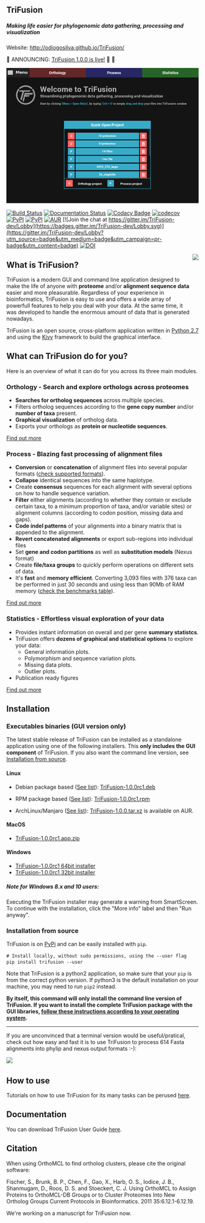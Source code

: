 ## TriFusion

##### Making life easier for phylogenomic data gathering, processing and visualization

Website: http://odiogosilva.github.io/TriFusion/

:loudspeaker: ANNOUNCING: [TriFusion 1.0.0 is live!](https://github.com/ODiogoSilva/TriFusion/releases/tag/1.0.0rc1) :tada: :balloon:

<img src="https://raw.githubusercontent.com/ODiogoSilva/TriFusion-tutorials/master/tutorials/images/trifusion_home_screen.png"/>

[![Build Status](https://travis-ci.org/ODiogoSilva/TriFusion.svg?branch=master)](https://travis-ci.org/ODiogoSilva/TriFusion)
[![Documentation Status](https://readthedocs.org/projects/trifusion/badge/?version=latest)](http://trifusion.readthedocs.io/en/latest/?badge=latest)
[![Codacy Badge](https://api.codacy.com/project/badge/Grade/817a7c37a240473195a5b9e31442121d)](https://www.codacy.com/app/o.diogosilva/TriFusion?utm_source=github.com&amp;utm_medium=referral&amp;utm_content=ODiogoSilva/TriFusion&amp;utm_campaign=Badge_Grade)
[![codecov](https://codecov.io/gh/ODiogoSilva/TriFusion/branch/master/graph/badge.svg)](https://codecov.io/gh/ODiogoSilva/TriFusion)
[![PyPI](https://img.shields.io/pypi/pyversions/trifusion.svg)](https://pypi.python.org/pypi/trifusion)
[![PyPI](https://img.shields.io/pypi/v/trifusion.svg)](https://pypi.python.org/pypi/trifusion)
[![AUR](https://img.shields.io/aur/version/trifusion.svg)](https://aur.archlinux.org/packages/trifusion/)
[![Join the chat at https://gitter.im/TriFusion-dev/Lobby](https://badges.gitter.im/TriFusion-dev/Lobby.svg)](https://gitter.im/TriFusion-dev/Lobby?utm_source=badge&utm_medium=badge&utm_campaign=pr-badge&utm_content=badge)
[![DOI](https://zenodo.org/badge/16738401.svg)](https://zenodo.org/badge/latestdoi/16738401)



<img align="right" height="128" src="https://github.com/ODiogoSilva/TriFusion/blob/43a41005ee8b1f69d7ae04684b0a0e595c527b4f/trifusion/data/backgrounds/trifusion-icon-256.png?raw=true"/>

## What is TriFusion?

TriFusion is a modern GUI and command line application designed to make the life of anyone with **proteome** and/or **alignment sequence data** easier and more pleasurable. Regardless of your experience in bioinformatics, TriFusion is easy to use and offers a wide array of powerfull features to help you deal with your data. At the same time, it was developed to handle the enormous amount of data that is generated nowadays.

TriFusion is an open source, cross-platform application written in [Python 2.7](https://www.python.org/) and using the [Kivy](https://github.com/kivy/kivy) framework to build the graphical interface.

## What can TriFusion do for you?

Here is an overview of what it can do for you across its three main modules.

### Orthology - Search and explore orthologs across proteomes

 - **Searches for ortholog sequences** across multiple species.
 - Filters ortholog sequences according to the **gene copy number** and/or **number of taxa** present.
 - **Graphical visualization** of ortholog data.
 - Exports your orthologs as **protein or nucleotide sequences**.

[Find out more](http://odiogosilva.github.io/TriFusion/content/features.html#orto-main)

### Process - Blazing fast processing of alignment files

 - **Conversion** or **concatenation** of alignment files into several popular formats ([check supported formats](https://github.com/ODiogoSilva/TriFusion/wiki/Supported-Process-formats)).
 - **Collapse** identical sequences into the same haplotype.
 - Create **consensus** sequences for each alignment with several options on how to handle sequence variation.
 - **Filter** either alignments (according to whether they contain or exclude certain taxa, to a minimum proportion of taxa, and/or variable sites) or alignment columns (according to codon position, missing data and gaps).
 - **Code indel patterns** of your alignments into a binary matrix that is appended to the alignment.
 - **Revert concatenated alignments** or export sub-regions into individual files
 - Set **gene and codon partitions** as well as **substitution models** (Nexus format)
 - Create **file/taxa groups** to quickly perform operations on different sets of data.
 - It's **fast** and **memory efficient**. Converting 3,093 files with 376 taxa can be performed in just 30 seconds and using less than 90Mb of RAM memory ([check the benchmarks table](https://github.com/ODiogoSilva/TriFusion/wiki/Benchmarks)).

[Find out more](http://odiogosilva.github.io/TriFusion/content/features.html#process-main)

### Statistics - Effortless visual exploration of your data

- Provides instant information on overall and per gene **summary statistcs**.
- TriFusion offers **dozens of graphical and statistical options** to explore your data:
     - General information plots.
     - Polymorphism and sequence variation plots.
     - Missing data plots.
     - Outlier plots.
- Publication ready figures

[Find out more](http://odiogosilva.github.io/TriFusion/content/features.html#stats-main)

## Installation

### Executables binaries (GUI version only)

The latest stable release of TriFusion can be installed as a standalone application using one of the following installers. This **only includes the GUI component** of TriFusion. If you also want the command line version, see [Installation from source](#installation-from-source).

#### Linux

- Debian package based ([See list](https://en.wikipedia.org/wiki/Category:Debian-based_distributions)): [TriFusion-1.0.0rc1.deb](https://github.com/ODiogoSilva/TriFusion/releases/download/1.0.0rc1/TriFusion-v1.0.0rc1.deb)

- RPM package based ([See list](https://en.wikipedia.org/wiki/Category:RPM-based_Linux_distributions)): [TriFusion-1.0.0rc1.rpm](https://github.com/ODiogoSilva/TriFusion/releases/download/1.0.0rc1/TriFusion-v1.0.0rc1.rpm)

- ArchLinux/Manjaro ([See list](https://wiki.archlinux.org/index.php/Arch_based_distributions)): [TriFusion-1.0.0.tar.xz](https://aur.archlinux.org/packages/trifusion-bin/) is available on AUR.

#### MacOS

- [TriFusion-1.0.0rc1.app.zip](https://github.com/ODiogoSilva/TriFusion/releases/download/1.0.0rc1/TriFusion-v1.0.0rc1.app.zip)

#### Windows

- [TriFusion-1.0.0rc1 64bit installer](https://github.com/ODiogoSilva/TriFusion/releases/download/1.0.0rc1/TriFusion-v1.0.0rc1-Win64.msi)
- [TriFusion-1.0.0rc1 32bit installer](https://github.com/ODiogoSilva/TriFusion/releases/download/1.0.0rc1/TriFusion-v1.0.0rc1-Win32.msi)

##### Note for Windows 8.x and 10 users:

Executing the TriFusion installer may generate a warning from SmartScreen. To continue with the installation, click the "More info" label and then "Run anyway".

### Installation from source

TriFusion is on [PyPi](https://pypi.python.org/pypi/trifusion/) and can be easily installed with `pip`.

```
# Install locally, without sudo permissions, using the --user flag
pip install trifusion --user
```

Note that TriFusion is a python2 application, so make sure that your `pip` is from the correct python version. If python3 is the default installation on your machine, you may need to run `pip2` instead.

**By itself, this command will only install the command line version of TriFusion. If you want to install the complete TriFusion package with the GUI libraries, [follow these instructions according to your operating system](https://github.com/ODiogoSilva/TriFusion/wiki/Install-from-source).**

___

If you are unconvinced that a terminal version would be useful/pratical, check out how easy and fast it is to use TriFusion to process 614 Fasta alignments into phylip and nexus output formats :-):

<img src="https://github.com/ODiogoSilva/TriFusion-tutorials/blob/master/tutorials/gifs/terminal_demo.gif"/>

## How to use

Tutorials on how to use TriFusion for its many tasks can be perused [here](http://trifusion.readthedocs.io/en/latest/).

## Documentation

You can download TriFusion User Guide [here](https://github.com/ODiogoSilva/TriFusion/raw/master/docs/manual.pdf).

## Citation

When using OrthoMCL to find ortholog clusters, please cite the original software:

Fischer, S., Brunk, B. P., Chen, F., Gao, X., Harb, O. S., Iodice, J. B., Shanmugam, D., Roos, D. S. and Stoeckert, C. J. Using OrthoMCL to Assign Proteins to OrthoMCL-DB Groups or to Cluster Proteomes Into New Ortholog Groups Current Protocols in Bioinformatics. 2011 35:6.12.1-6.12.19.

We're working on a manuscript for TriFusion now.
